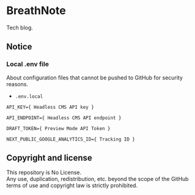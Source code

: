 # BreathNote

Tech blog.

## Notice

### Local .env file

About configuration files that cannot be pushed to GitHub for security reasons.

- `.env.local`

```
API_KEY={ Headless CMS API key }

API_ENDPOINT={ Headless CMS API endpoint }

DRAFT_TOKEN={ Preview Mode API Token }

NEXT_PUBLIC_GOOGLE_ANALYTICS_ID={ Tracking ID }
```

## Copyright and license

This repository is No License.<br>
Any use, duplication, redistribution, etc. beyond the scope of the GitHub terms of use and copyright law is strictly prohibited.
